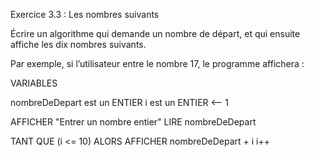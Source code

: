 Exercice 3.3 : Les nombres suivants

Écrire un algorithme qui demande un nombre de départ, et qui ensuite affiche les dix nombres suivants.

Par exemple, si l’utilisateur entre le nombre 17, le programme affichera :

VARIABLES

nombreDeDepart est un ENTIER
i est un ENTIER <-- 1

AFFICHER "Entrer un nombre entier"
LIRE nombreDeDepart

TANT QUE (i <= 10)
ALORS 
AFFICHER nombreDeDepart + i
i++
